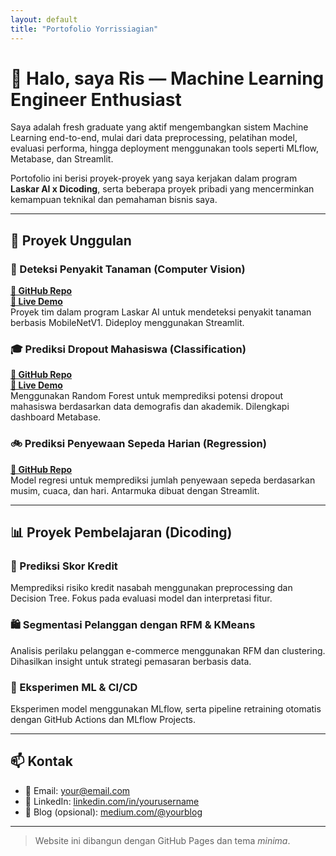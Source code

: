 ```yaml
---
layout: default
title: "Portofolio Yorrissiagian"
---
```


# 👋 Halo, saya Ris — Machine Learning Engineer Enthusiast

Saya adalah fresh graduate yang aktif mengembangkan sistem Machine Learning end-to-end, mulai dari data preprocessing, pelatihan model, evaluasi performa, hingga deployment menggunakan tools seperti MLflow, Metabase, dan Streamlit.

Portofolio ini berisi proyek-proyek yang saya kerjakan dalam program **Laskar AI x Dicoding**, serta beberapa proyek pribadi yang mencerminkan kemampuan teknikal dan pemahaman bisnis saya.

---

## 📂 Proyek Unggulan

### 🌾 Deteksi Penyakit Tanaman (Computer Vision)
**[🔗 GitHub Repo](https://github.com/Capstone-LAI25-SM015/Capstone_Project_LAI25)**  
**[🔗 Live Demo](https://deteksipenyakittanaman.streamlit.app/)**  
Proyek tim dalam program Laskar AI untuk mendeteksi penyakit tanaman berbasis MobileNetV1. Dideploy menggunakan Streamlit.

### 🎓 Prediksi Dropout Mahasiswa (Classification)
**[🔗 GitHub Repo](https://github.com/Yorrissiagian/Prediksi-Dropout-Mahasiswa)**  
**[🔗 Live Demo](https://jayajayainstitut-k75cbyntzam6qn66aabwtv.streamlit.app/)**  
Menggunakan Random Forest untuk memprediksi potensi dropout mahasiswa berdasarkan data demografis dan akademik. Dilengkapi dashboard Metabase.

### 🚲 Prediksi Penyewaan Sepeda Harian (Regression)
**[🔗 GitHub Repo](https://github.com/username/Penyewaan-Sepeda)**  
Model regresi untuk memprediksi jumlah penyewaan sepeda berdasarkan musim, cuaca, dan hari. Antarmuka dibuat dengan Streamlit.

---

## 📊 Proyek Pembelajaran (Dicoding)

### 🔐 Prediksi Skor Kredit
Memprediksi risiko kredit nasabah menggunakan preprocessing dan Decision Tree. Fokus pada evaluasi model dan interpretasi fitur.

### 🛍️ Segmentasi Pelanggan dengan RFM & KMeans
Analisis perilaku pelanggan e-commerce menggunakan RFM dan clustering. Dihasilkan insight untuk strategi pemasaran berbasis data.

### 🧪 Eksperimen ML & CI/CD
Eksperimen model menggunakan MLflow, serta pipeline retraining otomatis dengan GitHub Actions dan MLflow Projects.

---

## 📫 Kontak

- 📧 Email: your@email.com  
- 💼 LinkedIn: [linkedin.com/in/yourusername](https://linkedin.com/in/yourusername)  
- 🧠 Blog (opsional): [medium.com/@yourblog](https://medium.com/@yourblog)

---

> Website ini dibangun dengan GitHub Pages dan tema *minima*.
